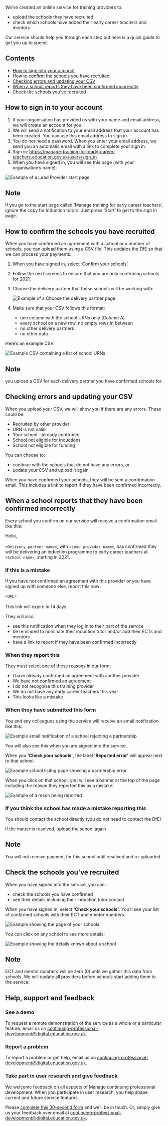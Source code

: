 We’ve created an online service for training providers to:

- upload the schools they have recruited
- check which schools have added their early career teachers and mentors

Our service should help you through each step but here is a quick guide to get you up to speed.

## Contents

- [How to sign into your account](#how-to-sign-in-to-your-account)
- [How to confirm the schools you have recruited](#how-to-confirm-the-schools-you-have-recruited)
- [Checking errors and updating your CSV](#checking-errors-and-updating-your-csv)
- [When a school reports they have been confirmed incorrectly](#when-a-school-reports-that-they-have-been-confirmed-incorrectly)
- [Check the schools you’ve recruited](#check-the-schools-you-ve-recruited)

## How to sign in to your account

1. If your organisation has provided us with your name and email address, we will create an account for you.
2. We will send a notification to your email address that your account has been created. You can use this email address to sign in.
3. You do not need a password. When you enter your email address, we send you an automatic email with a link to complete your sign in.
4. Sign in: <https://manage-training-for-early-career-teachers.education.gov.uk/users/sign_in>
5. When you have signed in, you will see this page (with your organisation’s name):

![Example of a Lead Provider start page](/lead-provider/start-page.png)

<div class="govuk-notification-banner" role="region" aria-labelledby="govuk-notification-banner-title" data-module="govuk-notification-banner">
  <div class="govuk-notification-banner__header">
    <h2 class="govuk-notification-banner__title" id="govuk-notification-banner-title">Note</h2>  
  </div>
  <div class="govuk-notification-banner__content">
    <p class="govuk-notification-banner__heading">
      If you go to the start page called ‘Manage training for early career teachers’, ignore the copy for induction tutors. Just press ‘Start’ to get to the sign in page.
    </p>
  </div>
</div>

## How to confirm the schools you have recruited

When you have confirmed an agreement with a school or a number of schools, you can upload them using a CSV file. This updates the DfE so that we can process your payments.

1. When you have signed in, select ‘Confirm your schools’.
2. Follow the next screens to ensure that you are only confirming schools for 2021.
3. Choose the delivery partner that these schools will be working with:
   
   ![Example of a Choose the delivery partner page](/lead-provider/choose-delivery-partner-page.png)
   
4. Make sure that your CSV follows this format:
    - one column with the school URNs only (Column A)
    - every school on a new row, no empty rows in between
    - no other delivery partners
    - no other data

Here’s an example CSV:

![Example CSV containing a list of school URNs](/lead-provider/example-csv.png)

<div class="govuk-notification-banner" role="region" aria-labelledby="govuk-notification-banner-title" data-module="govuk-notification-banner">
  <div class="govuk-notification-banner__header">
    <h2 class="govuk-notification-banner__title" id="govuk-notification-banner-title">Note</h2>  
  </div>
  <div class="govuk-notification-banner__content">
    <p class="govuk-notification-banner__heading">
      you upload a CSV for each delivery partner you have confirmed schools for.
    </p>
  </div>
</div>

## Checking errors and updating your CSV
When you upload your CSV, we will show you if there are any errors. These could be:

- Recruited by other provider
- URN is not valid
- Your school - already confirmed
- School not eligible for inductions
- School not eligible for funding

You can choose to:

- continue with the schools that do not have any errors, or
- update your CSV and upload it again

When you have confirmed your schools, they will be sent a confirmation email. This includes a link to report if they have been confirmed incorrectly.

## When a school reports that they have been confirmed incorrectly
Every school you confirm on our service will receive a confirmation email like this:

<div class="govuk-inset-text">
Hello,<br/>
<br/>
<code>&lt;Delivery partner name&gt;</code>, with <code>&lt;Lead provider name&gt;</code>, has confirmed they will be delivering an induction programme to early career teachers at <code>&lt;School name&gt;</code>, starting in 2021.<br/>

<h3>If this is a mistake</h3>

If you have not confirmed an agreement with this provider or you have signed up with someone else, report this now:<br/>
<br/>
<code>&lt;URL&gt;</code><br/>
<br/>
This link will expire in 14 days
</div>

They will also:

- see this notification when they log in to their part of the service
- be reminded to nominate their induction tutor and/or add their ECTs and mentors
- have a link to report if they have been confirmed incorrectly

### When they report this

They must select one of these reasons in our form:

- I have already confirmed an agreement with another provider
- We have not confirmed an agreement
- I do not recognise this training provider
- We do not have any early career teachers this year
- This looks like a mistake

### When they have submitted this form
You and any colleagues using the service will receive an email notification like this:

![Example email notification of a school rejecting a partnership](/lead-provider/email-notification.png)

You will also see this when you are signed into the service.

When you **'Check your schools'**, the label **'Reported error'** will appear next to that school.

![Example school listing page showing a partnership error](/lead-provider/schools-page-with-error.png)

When you click on that school, you will see a banner at the top of the page including the reason they reported this as a mistake:

![Example of a reson being reported](/lead-provider/reported-reason.png)


### If you think the school has made a mistake reporting this

You should contact the school directly (you do not need to contact the DfE) 

if the matter is resolved, upload the school again

<div class="govuk-notification-banner" role="region" aria-labelledby="govuk-notification-banner-title" data-module="govuk-notification-banner">
  <div class="govuk-notification-banner__header">
    <h2 class="govuk-notification-banner__title" id="govuk-notification-banner-title">Note</h2>  
  </div>
  <div class="govuk-notification-banner__content">
    <p class="govuk-notification-banner__heading">
      You will not receive payment for this school until resolved and re-uploaded.
    </p>
  </div>
</div>

## Check the schools you’ve recruited

When you have signed into the service, you can:

- check the schools you have confirmed
- see their details including their induction tutor contact

When you have signed in, select **'Check your schools'**. You’ll see your list of confirmed schools with their ECT and mentor numbers.

![Example showing the page of your schools](/lead-provider/schools-page.png)

You can click on any school to see more details:

![Example showing the details known about a school](/lead-provider/school-page.png)

<div class="govuk-notification-banner" role="region" aria-labelledby="govuk-notification-banner-title" data-module="govuk-notification-banner">
  <div class="govuk-notification-banner__header">
    <h2 class="govuk-notification-banner__title" id="govuk-notification-banner-title">Note</h2>  
  </div>
  <div class="govuk-notification-banner__content">
    <p class="govuk-notification-banner__heading">
      ECT and mentor numbers will be zero (0) until we gather this data from schools. We will update all providers before schools start adding them to the service.
    </p>
  </div>
</div>

## Help, support and feedback

### See a demo

To request a remote demonstration of the service as a whole or a particular feature, email us on <continuing-professional-development@digital.education.gov.uk>.

### Report a problem
To report a problem or get help, email us on <continuing-professional-development@digital.education.gov.uk>.

### Take part in user research and give feedback
We welcome feedback on all aspects of Manage continuing professional development. When you participate in user research, you help shape current and future service features.

Please [complete this 30-second form](https://forms.office.com/Pages/ResponsePage.aspx?id=yXfS-grGoU2187O4s0qC-VlIdprT6TlEmsOS8-ufjHVUQzgyQVVOSERHWkZYV045RVYxSTBQWlNUSi4u) and we’ll be in touch. Or, simply give us your feedback over email at <continuing-professional-development@digital.education.gov.uk>.

